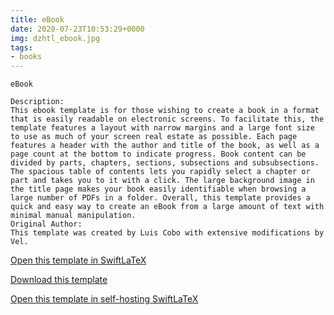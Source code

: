 ```yaml
---
title: eBook
date: 2020-07-23T10:53:29+0000
img: dzhtl_ebook.jpg
tags:
- books
---
```

```
eBook

Description:
This ebook template is for those wishing to create a book in a format that is easily readable on electronic screens. To facilitate this, the template features a layout with narrow margins and a large font size to use as much of your screen real estate as possible. Each page features a header with the author and title of the book, as well as a page count at the bottom to indicate progress. Book content can be divided by parts, chapters, sections, subsections and subsubsections. The spacious table of contents lets you rapidly select a chapter or part and takes you to it with a click. The large background image in the title page makes your book easily identifiable when browsing a large number of PDFs in a folder. Overall, this template provides a quick and easy way to create an eBook from a large amount of text with minimal manual manipulation.
Original Author:
This template was created by Luis Cobo with extensive modifications by Vel.
```
[Open this template in SwiftLaTeX](https://www.swiftlatex.com/project.html?import=https://swiftlatex.github.io/LaTeXBoilerPlate/zips/wgsqd_ebook.zip&import_name=eBook)

[Download this template](https://swiftlatex.github.io/LaTeXBoilerPlate/zips/wgsqd_ebook.zip)

[Open this template in self-hosting SwiftLaTeX](http://localhost:3011/project.html?import=https://swiftlatex.github.io/LaTeXBoilerPlate/zips/wgsqd_ebook.zip&import_name=eBook)

